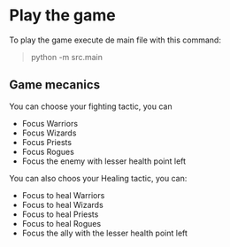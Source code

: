 
# Play the game

To play the game execute de main file with this command:

> python -m src.main

## Game mecanics

You can choose your fighting tactic, you can

- Focus Warriors
- Focus Wizards
- Focus Priests
- Focus Rogues
- Focus the enemy with lesser health point left

  

You can also choos your Healing tactic, you can:

- Focus to heal Warriors
- Focus to heal Wizards
- Focus to heal Priests
- Focus to heal Rogues
- Focus the ally with the lesser health point left
